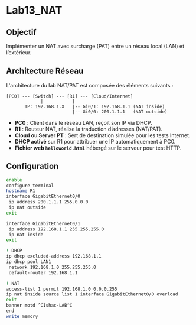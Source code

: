 # Lab13_NAT
## Objectif
Implémenter un NAT avec surcharge (PAT) entre un réseau local (LAN) et l’extérieur.

## Architecture Réseau

L'architecture du lab NAT/PAT est composée des éléments suivants :

```
[PC0] --- [Switch] --- [R1] --- [Cloud/Internet]
             |           |
       IP: 192.168.1.X   |-- Gi0/1: 192.168.1.1 (NAT inside)
                         |-- Gi0/0: 200.1.1.1   (NAT outside)
```

- **PC0** : Client dans le réseau LAN, reçoit son IP via DHCP.
- **R1** : Routeur NAT, réalise la traduction d’adresses (NAT/PAT).
- **Cloud ou Server PT** : Sert de destination simulée pour les tests Internet.
- **DHCP activé** sur R1 pour attribuer une IP automatiquement à PC0.
- **Fichier web `helloworld.html`** hébergé sur le serveur pour test HTTP.

## Configuration
```bash
enable
configure terminal
hostname R1
interface GigabitEthernet0/0
 ip address 200.1.1.1 255.0.0.0
 ip nat outside
exit

interface GigabitEthernet0/1
 ip address 192.168.1.1 255.255.255.0
 ip nat inside
exit

! DHCP
ip dhcp excluded-address 192.168.1.1
ip dhcp pool LAN1
 network 192.168.1.0 255.255.255.0
 default-router 192.168.1.1

! NAT
access-list 1 permit 192.168.1.0 0.0.0.255
ip nat inside source list 1 interface GigabitEthernet0/0 overload
exit 
banner motd ^CIshac-LAB^C
end
write memory
```
